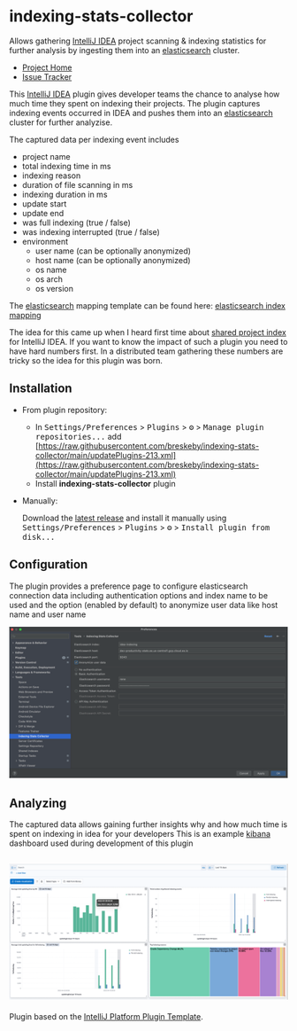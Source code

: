 # indexing-stats-collector

[//]: # ()
[//]: # (![Build]&#40;https://github.com/breskeby/idea-index-tracker/workflows/Build/badge.svg&#41;)

[//]: # ([![Version]&#40;https://img.shields.io/jetbrains/plugin/v/PLUGIN_ID.svg&#41;]&#40;https://plugins.jetbrains.com/plugin/PLUGIN_ID&#41;)

[//]: # ([![Downloads]&#40;https://img.shields.io/jetbrains/plugin/d/PLUGIN_ID.svg&#41;]&#40;https://plugins.jetbrains.com/plugin/PLUGIN_ID&#41;)

[//]: # (## ToDo list)

[//]: # (- [x] Create a new [IntelliJ Platform Plugin Template][template] project.)

[//]: # (- [x] Get familiar with the [template documentation][template].)

[//]: # (- [x] Verify the [pluginGroup]&#40;/gradle.properties&#41;, [plugin ID]&#40;/src/main/resources/META-INF/plugin.xml&#41; and [sources package]&#40;/src/main/kotlin&#41;.)

[//]: # (- [x] Review the [Legal Agreements]&#40;https://plugins.jetbrains.com/docs/marketplace/legal-agreements.html&#41;.)

[//]: # (- [ ] [Publish a plugin manually]&#40;https://plugins.jetbrains.com/docs/intellij/publishing-plugin.html?from=IJPluginTemplate&#41; for the first time.)

[//]: # (- [ ] Set the Plugin ID in the above README badges.)

[//]: # (- [ ] Set the [Deployment Token]&#40;https://plugins.jetbrains.com/docs/marketplace/plugin-upload.html&#41;.)

[//]: # (- [ ] Click the <kbd>Watch</kbd> button on the top of the [IntelliJ Platform Plugin Template][template] to be notified about releases containing new features and fixes.)

<!-- Plugin description -->
Allows gathering [IntelliJ IDEA](https://www.jetbrains.com/idea/) project scanning & indexing statistics for further analysis by ingesting them into an [elasticsearch](https://www.elastic.co/elasticsearch/elasticsearch) cluster.

* [Project Home](https://github.com/breskeby/indexing-stats-collector)
* [Issue Tracker](https://github.com/breskeby/indexing-stats-collector/issues)

<!-- Plugin description end -->

This [IntelliJ IDEA](https://www.jetbrains.com/idea/) plugin gives developer teams the chance to analyse how much time they spent on indexing their projects.
The plugin captures indexing events occurred in IDEA and pushes them into an [elasticsearch](https://www.elastic.co/elasticsearch/elasticsearch)  cluster for further analyzise. 

The captured data per indexing event includes

- project name
- total indexing time in ms
- indexing reason
- duration of file scanning in ms
- indexing duration in ms
- update start
- update end
- was full indexing (true / false)
- was indexing interrupted (true / false)
- environment
  - user name (can be optionally anonymized)
  - host name (can be optionally anonymized)
  - os name
  - os arch
  - os version

The [elasticsearch](https://www.elastic.co/elasticsearch/elasticsearch)  mapping template can be found here: [elasticsearch index mapping](https://github.com/breskeby/indexing-stats-collector/blob/main/src/main/resources/idea-indexing-mapping.json)

The idea for this came up when I heard first time about [shared project index](https://www.jetbrains.com/help/idea/shared-indexes.html#project-shared-indexes) for IntelliJ IDEA.
If you want to know the impact of such a plugin you need to have hard numbers first. In a distributed team gathering these numbers are tricky so the idea
for this plugin was born.

## Installation

[//]: # (- Using IDE built-in plugin system:)

[//]: # (  )
[//]: # (  <kbd>Settings/Preferences</kbd> > <kbd>Plugins</kbd> > <kbd>Marketplace</kbd> > <kbd>Search for "idea-index-tracker"</kbd> >)

[//]: # (  <kbd>Install Plugin</kbd>)

- From plugin repository:

  - In <kbd>Settings/Preferences</kbd> > <kbd>Plugins</kbd> > <kbd>⚙️</kbd> > <kbd>Manage plugin repositories...</kbd> 
  add [https://raw.githubusercontent.com/breskeby/indexing-stats-collector/main/updatePlugins-213.xml](https://raw.githubusercontent.com/breskeby/indexing-stats-collector/main/updatePlugins-213.xml)
  - Install <b>indexing-stats-collector</b> plugin

- Manually:

  Download the [latest release](https://github.com/breskeby/indexing-stats-collector/releases/latest) and install it manually using
  <kbd>Settings/Preferences</kbd> > <kbd>Plugins</kbd> > <kbd>⚙️</kbd> > <kbd>Install plugin from disk...</kbd>

## Configuration

The plugin provides a preference page to configure elasticsearch connection data including
authentication options and index name to be used and the option (enabled by default) to anonymize user data like host name and user name

![](docs/indexing-collector-preferences.png)

## Analyzing

The captured data allows gaining further insights why and how much time is spent on indexing in idea for your developers
This is an example [kibana](https://www.elastic.co/kibana/) dashboard used during development of this plugin

![](docs/kibana-dashboard-example.png)
---
Plugin based on the [IntelliJ Platform Plugin Template][template].

[template]: https://github.com/JetBrains/intellij-platform-plugin-template
